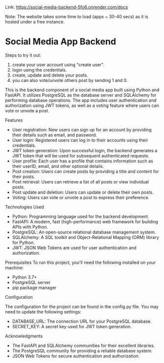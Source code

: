 
Link: https://social-media-backend-5fo6.onrender.com/docs

Note: The website takes some time to load (appx ~ 30-40 secs) as it is hosted under a free instance.

# Social Media App Backend
Steps to try it out:
1. create your user account using "create user".
2. login using the credentials.
3. create, update and delete your posts.
4. you can also vote/unvote others post by sending 1 and 0.

This is the backend component of a social media app built using Python and FastAPI. It utilizes PostgreSQL as the database server and SQLAlchemy for performing database operations. The app includes user authentication and authorization using JWT tokens, as well as a voting feature where users can vote or unvote a post.

Features
* User registration: New users can sign up for an account by providing their details such as email, and password.
* User login: Registered users can log in to their accounts using their credentials.
* JWT token generation: Upon successful login, the backend generates a JWT token that will be used for subsequent authenticated requests.
* User profile: Each user has a profile that contains information such as their userID, email, and other optional details.
* Post creation: Users can create posts by providing a title and content for their posts.
* Post retrieval: Users can retrieve a list of all posts or view individual posts.
* Post update and deletion: Users can update or delete their own posts.
* Voting: Users can vote or unvote a post to express their preference.
  
Technologies Used
* Python: Programming language used for the backend development.
* FastAPI: A modern, fast (high-performance) web framework for building APIs with Python.
* PostgreSQL: An open-source relational database management system.
* SQLAlchemy: A SQL toolkit and Object-Relational Mapping (ORM) library for Python.
* JWT: JSON Web Tokens are used for user authentication and authorization.
  
Prerequisites
To run this project, you'll need the following installed on your machine:

* Python 3.7+
* PostgreSQL server
* pip package manager

Configuration

The configuration for the project can be found in the config.py file. You may need to update the following settings:

* DATABASE_URL: The connection URL for your PostgreSQL database.
* SECRET_KEY: A secret key used for JWT token generation.

Acknowledgments
* The FastAPI and SQLAlchemy communities for their excellent libraries.
* The PostgreSQL community for providing a reliable database system.
* JSON Web Tokens for secure authentication and authorization.
